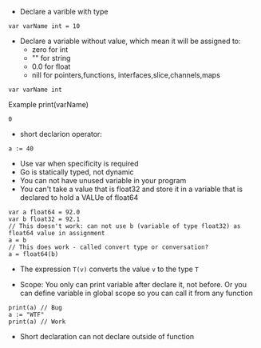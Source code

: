 - Declare a varible with type
```
var varName int = 10
```

- Declare a variable without value, which mean it will be assigned to:
    - zero for int
    - "" for string
    - 0.0 for float
    - nill for pointers,functions, interfaces,slice,channels,maps

```
var varName int
```
Example print(varName)
```
0
```

- short declarion operator:
```
a := 40
```

- Use var when specificity is required
- Go is statically typed, not dynamic
- You can not have unused variable in your program
- You can't take a value that is float32 and store it in a variable that is declared to hold a VALUe of float64
```
var a float64 = 92.0
var b float32 = 92.1
// This doesn't work: can not use b (variable of type float32) as float64 value in assignment
a = b
// This does work - called convert type or conversation?
a = float64(b)
```
- The expression `T(v)` converts the value `v` to the type `T`

- Scope: You only can print variable after declare it, not before. Or you can define variable in global scope so you can call it from any function
```
print(a) // Bug
a := "WTF"
print(a) // Work
```

- Short declaration can not declare outside of function